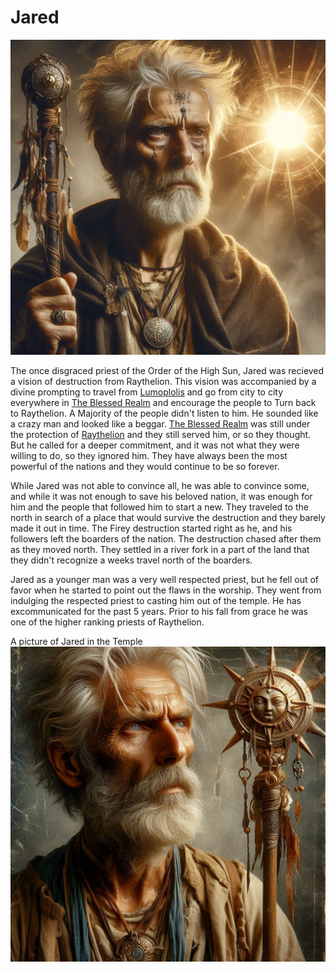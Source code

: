 # Jared
![Jared](../../assets/Jared.jpg)

The once disgraced priest of the Order of the High Sun, Jared was recieved a vision of destruction from Raythelion. This vision was accompanied by a divine prompting to travel from [Lumoplolis](../Locations/Solaris/Old-World/The-Blessed-Realm/Lumopolis.md) and go from city to city everywhere in [The Blessed Realm](../Locations/Solaris/Old-World/The-Blessed-Realm/0-The-Blessed-Realm.md) and encourage the people to Turn back to Raythelion. A Majority of the people didn't listen to him. He sounded like a crazy man and looked like a beggar. [The Blessed Realm](../Locations/Solaris/Old-World/The-Blessed-Realm/0-The-Blessed-Realm.md) was still under the protection of [Raythelion](../Religion/Raythelion.md) and they still served him, or so they thought. But he called for a deeper commitment, and it was not what they were willing to do, so they ignored him. They have always been the most powerful of the nations and they would continue to be so forever.

While Jared was not able to convince all, he was able to convince some, and while it was not enough to save his beloved nation, it was enough for him and the people that followed him to start a new. They traveled to the north in search of a place that would survive the destruction and they barely made it out in time. The Firey destruction started right as he, and his followers left the boarders of the nation. The destruction chased after them as they moved north. They settled in a river fork in a part of the land that they didn't recognize a weeks travel north of the boarders.

Jared as a younger man was a very well respected priest, but he fell out of favor when he started to point out the flaws in the worship. They went from indulging the respected priest to casting him out of the temple. He has excommunicated for the past 5 years. Prior to his fall from grace he was one of the higher ranking priests of Raythelion.

A picture of Jared in the Temple
![Young Jared](../../assets/Jared-2.jpg)